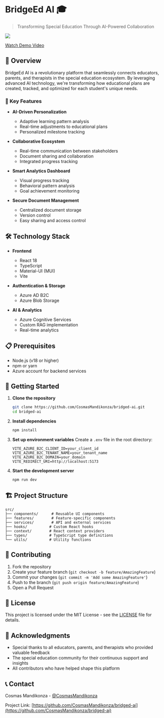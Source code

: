 # BridgeEd AI 🎓

> Transforming Special Education Through AI-Powered Collaboration

<div>
  <a href="https://www.loom.com/share/ff40c062203d401e90d3c58c67b8ffd3?sid=44e695be-89ce-42b7-a0c4-e157a9a5f119">
    <img style="max-width:300px;" src="https://cdn.loom.com/sessions/thumbnails/ff40c062203d401e90d3c58c67b8ffd3-with-play.gif">
    <p>Watch Demo Video</p>
  </a>
</div>

## 🌟 Overview

BridgeEd AI is a revolutionary platform that seamlessly connects educators, parents, and therapists in the special education ecosystem. By leveraging advanced AI technology, we're transforming how educational plans are created, tracked, and optimized for each student's unique needs.

### 🚀 Key Features

- **AI-Driven Personalization**
  - Adaptive learning pattern analysis
  - Real-time adjustments to educational plans
  - Personalized milestone tracking

- **Collaborative Ecosystem**
  - Real-time communication between stakeholders
  - Document sharing and collaboration
  - Integrated progress tracking

- **Smart Analytics Dashboard**
  - Visual progress tracking
  - Behavioral pattern analysis
  - Goal achievement monitoring

- **Secure Document Management**
  - Centralized document storage
  - Version control
  - Easy sharing and access control

## 🛠️ Technology Stack

- **Frontend**
  - React 18
  - TypeScript
  - Material-UI (MUI)
  - Vite

- **Authentication & Storage**
  - Azure AD B2C
  - Azure Blob Storage

- **AI & Analytics**
  - Azure Cognitive Services
  - Custom RAG implementation
  - Real-time analytics

## 📋 Prerequisites

- Node.js (v18 or higher)
- npm or yarn
- Azure account for backend services

## 🚀 Getting Started

1. **Clone the repository**
   ```bash
   git clone https://github.com/CosmasMandikonza/bridged-ai.git
   cd bridged-ai
   ```

2. **Install dependencies**
   ```bash
   npm install
   ```

3. **Set up environment variables**
   Create a `.env` file in the root directory:
   ```env
   VITE_AZURE_B2C_CLIENT_ID=your_client_id
   VITE_AZURE_B2C_TENANT_NAME=your_tenant_name
   VITE_AZURE_B2C_DOMAIN=your_domain
   VITE_REDIRECT_URI=http://localhost:5173
   ```

4. **Start the development server**
   ```bash
   npm run dev
   ```

## 🏗️ Project Structure

```
src/
├── components/      # Reusable UI components
├── features/        # Feature-specific components
├── services/        # API and external services
├── hooks/          # Custom React hooks
├── context/        # React context providers
├── types/          # TypeScript type definitions
└── utils/          # Utility functions
```

## 🤝 Contributing

1. Fork the repository
2. Create your feature branch (`git checkout -b feature/AmazingFeature`)
3. Commit your changes (`git commit -m 'Add some AmazingFeature'`)
4. Push to the branch (`git push origin feature/AmazingFeature`)
5. Open a Pull Request

## 📄 License

This project is licensed under the MIT License - see the [LICENSE](LICENSE) file for details.

## 🙏 Acknowledgments

- Special thanks to all educators, parents, and therapists who provided valuable feedback
- The special education community for their continuous support and insights
- All contributors who have helped shape this platform

## 📞 Contact

Cosmas Mandikonza - [@CosmasMandikonza](https://github.com/CosmasMandikonza)

Project Link: [https://github.com/CosmasMandikonza/bridged-ai](https://github.com/CosmasMandikonza/bridged-ai)
